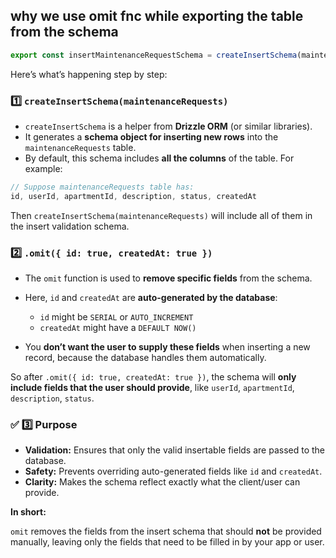 ## why we use omit fnc while exporting the table from the schema 
```ts
export const insertMaintenanceRequestSchema = createInsertSchema(maintenanceRequests).omit({ id: true, createdAt: true });
```

Here’s what’s happening step by step:


### 1️⃣ `createInsertSchema(maintenanceRequests)`

* `createInsertSchema` is a helper from **Drizzle ORM** (or similar libraries).
* It generates a **schema object for inserting new rows** into the `maintenanceRequests` table.
* By default, this schema includes **all the columns** of the table. For example:

```ts
// Suppose maintenanceRequests table has:
id, userId, apartmentId, description, status, createdAt
```

Then `createInsertSchema(maintenanceRequests)` will include all of them in the insert validation schema.


### 2️⃣ `.omit({ id: true, createdAt: true })`

* The `omit` function is used to **remove specific fields** from the schema.

* Here, `id` and `createdAt` are **auto-generated by the database**:

  * `id` might be `SERIAL` or `AUTO_INCREMENT`
  * `createdAt` might have a `DEFAULT NOW()`

* You **don’t want the user to supply these fields** when inserting a new record, because the database handles them automatically.

So after `.omit({ id: true, createdAt: true })`, the schema will **only include fields that the user should provide**, like `userId`, `apartmentId`, `description`, `status`.

### ✅ 3️⃣ Purpose

* **Validation:** Ensures that only the valid insertable fields are passed to the database.
* **Safety:** Prevents overriding auto-generated fields like `id` and `createdAt`.
* **Clarity:** Makes the schema reflect exactly what the client/user can provide.

**In short:**

`omit` removes the fields from the insert schema that should **not** be provided manually, leaving only the fields that need to be filled in by your app or user.

